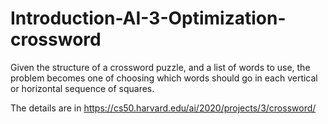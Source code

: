 # Introduction-AI-3-Optimization-crossword
Given the structure of a crossword puzzle, and a list of words to use, the problem becomes one of choosing which words should go in each vertical or horizontal sequence of squares.

The details are in https://cs50.harvard.edu/ai/2020/projects/3/crossword/

